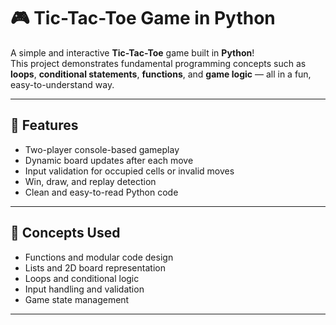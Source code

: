 # 🎮 Tic-Tac-Toe Game in Python

A simple and interactive **Tic-Tac-Toe** game built in **Python**!  
This project demonstrates fundamental programming concepts such as **loops**, **conditional statements**, **functions**, and **game logic** — all in a fun, easy-to-understand way.

---

## 🧩 Features

- Two-player console-based gameplay  
- Dynamic board updates after each move  
- Input validation for occupied cells or invalid moves  
- Win, draw, and replay detection  
- Clean and easy-to-read Python code  

---

## 🧠 Concepts Used

- Functions and modular code design  
- Lists and 2D board representation  
- Loops and conditional logic  
- Input handling and validation  
- Game state management  

---

